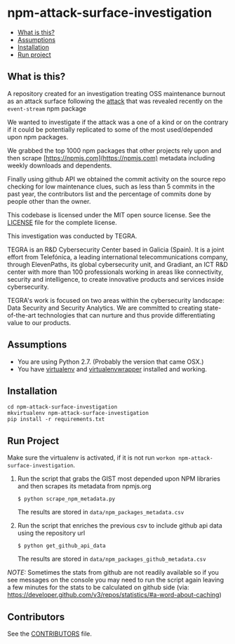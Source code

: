 npm-attack-surface-investigation
================================

* [What is this?](#what-is-this)
* [Assumptions](#assumptions)
* [Installation](#installation)
* [Run project](#run-project)

What is this?
-------------

A repository created for an investigation treating OSS maintenance burnout as an attack surface following the [attack](https://github.com/dominictarr/event-stream/issues/116) that was revealed recently on the `event-stream` npm package

We wanted to investigate if the attack was a one of a kind or on the contrary if it could be potentially replicated to some of the most used/depended upon npm packages.

We grabbed the top 1000 npm packages that other projects rely upon and then scrape [https://npmjs.com](https://npmjs.com) metadata including weekly downloads and dependents.

Finally using github API we obtained the commit activity on the source repo checking for low maintenance clues, such as less than 5 commits in the past year, the contributors list and the percentage of commits done by people other than the owner.

This codebase is licensed under the MIT open source license. See the [LICENSE](LICENSE) file for the complete license.

This investigation was conducted by TEGRA.

TEGRA is an R&D Cybersecurity Center based in Galicia (Spain). It is a joint effort from Telefónica, a leading international telecommunications company, through ElevenPaths, its global cybersecurity unit, and Gradiant, an ICT R&D center with more than 100 professionals working in areas like connectivity, security and intelligence, to create innovative products and services inside cybersecurity.

TEGRA's work is focused on two areas within the cybersecurity landscape: Data Security and Security Analytics. We are committed to creating state-of-the-art technologies that can nurture and thus provide differentiating value to our products.


Assumptions
-----------

* You are using Python 2.7. (Probably the version that came OSX.)
* You have [virtualenv](https://pypi.python.org/pypi/virtualenv) and [virtualenvwrapper](https://pypi.python.org/pypi/virtualenvwrapper) installed and working.


Installation
------------

```
cd npm-attack-surface-investigation
mkvirtualenv npm-attack-surface-investigation
pip install -r requirements.txt
```

Run Project
-----------

Make sure the virtualenv is activated, if it is not run `workon npm-attack-surface-investigation`.

1. Run the script that grabs the GIST most depended upon NPM libraries and then scrapes its metadata from npmjs.org
	
	`$ python scrape_npm_metadata.py`

	The results are stored in `data/npm_packages_metadata.csv`

2. Run the script that enriches the previous csv to include github api data using the repository url
	
	`$ python get_github_api_data`

	The results are stored in `data/npm_packages_github_metadata.csv`

*NOTE:* Sometimes the stats from github are not readily available so if you see messages on the console you may need to run the script again leaving a few minutes for the stats to be calculated on github side (via: https://developer.github.com/v3/repos/statistics/#a-word-about-caching)

Contributors
------------

See the [CONTRIBUTORS](CONTRIBUTORS) file.
